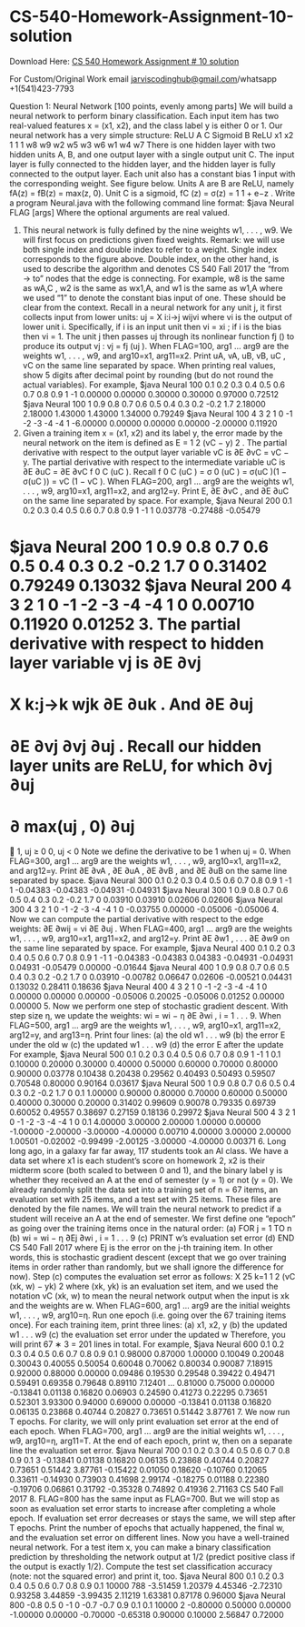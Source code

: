 # CS-540-Homework-Assignment-10-solution

Download Here: [CS 540 Homework Assignment # 10 solution](https://jarviscodinghub.com/assignment/cs-540-homework-assignment-10-solution/)

For Custom/Original Work email jarviscodinghub@gmail.com/whatsapp +1(541)423-7793

Question 1: Neural Network [100 points, evenly among parts]
We will build a neural network to perform binary classification. Each input item has two real-valued features
x = (x1, x2), and the class label y is either 0 or 1. Our neural network has a very simple structure:
ReLU A
C Sigmoid
B ReLU
x1 x2
1 1
1
w8 w9
w2
w5 w3
w6
w1 w4
w7
There is one hidden layer with two hidden units A, B, and one output layer with a single output unit C.
The input layer is fully connected to the hidden layer, and the hidden layer is fully connected to the output
layer. Each unit also has a constant bias 1 input with the corresponding weight. See figure below. Units A
are B are ReLU, namely
fA(z) = fB(z) = max(z, 0).
Unit C is a sigmoid,
fC (z) = σ(z) = 1
1 + e−z
.
Write a program Neural.java with the following command line format:
$java Neural FLAG [args]
Where the optional arguments are real valued.
1. This neural network is fully defined by the nine weights w1, . . . , w9. We will first focus on predictions
given fixed weights.
Remark: we will use both single index and double index to refer to a weight. Single index corresponds
to the figure above. Double index, on the other hand, is used to describe the algorithm and denotes
CS 540 Fall 2017
the “from → to” nodes that the edge is connecting. For example, w8 is the same as wA,C , w2 is the
same as wx1,A, and w1 is the same as w1,A where we used “1” to denote the constant bias input of
one. These should be clear from the context.
Recall in a neural network for any unit j, it first collects input from lower units:
uj =
X
i:i→j
wijvi
where vi
is the output of lower unit i. Specifically, if i is an input unit then vi = xi
; if i is the bias
then vi = 1. The unit j then passes uj through its nonlinear function fj () to produce its output vj :
vj = fj (uj ).
When FLAG=100, arg1 … arg9 are the weights w1, . . . , w9, and arg10=x1, arg11=x2. Print uA, vA, uB, vB, uC , vC
on the same line separated by space. When printing real values, show 5 digits after decimal point by
rounding (but do not round the actual variables). For example,
$java Neural 100 0.1 0.2 0.3 0.4 0.5 0.6 0.7 0.8 0.9 1 -1
0.00000 0.00000 0.30000 0.30000 0.97000 0.72512
$java Neural 100 1 0.9 0.8 0.7 0.6 0.5 0.4 0.3 0.2 -0.2 1.7
2.18000 2.18000 1.43000 1.43000 1.34000 0.79249
$java Neural 100 4 3 2 1 0 -1 -2 -3 -4 -4 1
-6.00000 0.00000 0.00000 0.00000 -2.00000 0.11920
2. Given a training item x = (x1, x2) and its label y, the error made by the neural network on the item
is defined as
E =
1
2
(vC − y)
2
.
The partial derivative with respect to the output layer variable vC is
∂E
∂vC
= vC − y.
The partial derivative with respect to the intermediate variable uC is
∂E
∂uC
=
∂E
∂vC
f
0
C (uC ).
Recall f
0
C (uC ) = σ
0
(uC ) = σ(uC )(1 − σ(uC )) = vC (1 − vC ).
When FLAG=200, arg1 … arg9 are the weights w1, . . . , w9, arg10=x1, arg11=x2, and arg12=y. Print
E,
∂E
∂vC
, and ∂E
∂uC
on the same line separated by space. For example,
$java Neural 200 0.1 0.2 0.3 0.4 0.5 0.6 0.7 0.8 0.9 1 -1 1
0.03778 -0.27488 -0.05479

$java Neural 200 1 0.9 0.8 0.7 0.6 0.5 0.4 0.3 0.2 -0.2 1.7 0
0.31402 0.79249 0.13032
$java Neural 200 4 3 2 1 0 -1 -2 -3 -4 -4 1 0
0.00710 0.11920 0.01252
3. The partial derivative with respect to hidden layer variable vj is
∂E
∂vj
=
X
k:j→k
wjk
∂E
∂uk
.
And
∂E
∂uj
=
∂E
∂vj
∂vj
∂uj
.
Recall our hidden layer units are ReLU, for which
∂vj
∂uj
=
∂ max(uj , 0)
∂uj
=

1, uj ≥ 0
0, uj < 0 Note we define the derivative to be 1 when uj = 0. When FLAG=300, arg1 ... arg9 are the weights w1, . . . , w9, arg10=x1, arg11=x2, and arg12=y. Print ∂E ∂vA , ∂E ∂uA , ∂E ∂vB , and ∂E ∂uB on the same line separated by space. $java Neural 300 0.1 0.2 0.3 0.4 0.5 0.6 0.7 0.8 0.9 1 -1 1 -0.04383 -0.04383 -0.04931 -0.04931 $java Neural 300 1 0.9 0.8 0.7 0.6 0.5 0.4 0.3 0.2 -0.2 1.7 0 0.03910 0.03910 0.02606 0.02606 $java Neural 300 4 3 2 1 0 -1 -2 -3 -4 -4 1 0 -0.03755 0.00000 -0.05006 -0.05006 4. Now we can compute the partial derivative with respect to the edge weights: ∂E ∂wij = vi ∂E ∂uj . When FLAG=400, arg1 ... arg9 are the weights w1, . . . , w9, arg10=x1, arg11=x2, and arg12=y. Print ∂E ∂w1 , . . . ∂E ∂w9 on the same line separated by space. For example, $java Neural 400 0.1 0.2 0.3 0.4 0.5 0.6 0.7 0.8 0.9 1 -1 1 -0.04383 -0.04383 0.04383 -0.04931 -0.04931 0.04931 -0.05479 0.00000 -0.01644 $java Neural 400 1 0.9 0.8 0.7 0.6 0.5 0.4 0.3 0.2 -0.2 1.7 0 0.03910 -0.00782 0.06647 0.02606 -0.00521 0.04431 0.13032 0.28411 0.18636 $java Neural 400 4 3 2 1 0 -1 -2 -3 -4 -4 1 0 0.00000 0.00000 0.00000 -0.05006 0.20025 -0.05006 0.01252 0.00000 0.00000 5. Now we perform one step of stochastic gradient descent. With step size η, we update the weights: wi = wi − η ∂E ∂wi , i = 1 . . . 9. When FLAG=500, arg1 ... arg9 are the weights w1, . . . , w9, arg10=x1, arg11=x2, arg12=y, and arg13=η. Print four lines: (a) the old w1 . . . w9 (b) the error E under the old w (c) the updated w1 . . . w9 (d) the error E after the update For example, $java Neural 500 0.1 0.2 0.3 0.4 0.5 0.6 0.7 0.8 0.9 1 -1 1 0.1 0.10000 0.20000 0.30000 0.40000 0.50000 0.60000 0.70000 0.80000 0.90000 0.03778 0.10438 0.20438 0.29562 0.40493 0.50493 0.59507 0.70548 0.80000 0.90164 0.03617 $java Neural 500 1 0.9 0.8 0.7 0.6 0.5 0.4 0.3 0.2 -0.2 1.7 0 0.1 1.00000 0.90000 0.80000 0.70000 0.60000 0.50000 0.40000 0.30000 0.20000 0.31402 0.99609 0.90078 0.79335 0.69739 0.60052 0.49557 0.38697 0.27159 0.18136 0.29972 $java Neural 500 4 3 2 1 0 -1 -2 -3 -4 -4 1 0 0.1 4.00000 3.00000 2.00000 1.00000 0.00000 -1.00000 -2.00000 -3.00000 -4.00000 0.00710 4.00000 3.00000 2.00000 1.00501 -0.02002 -0.99499 -2.00125 -3.00000 -4.00000 0.00371 6. Long long ago, in a galaxy far far away, 117 students took an AI class. We have a data set where x1 is each student’s score on homework 2, x2 is their midterm score (both scaled to between 0 and 1), and the binary label y is whether they received an A at the end of semester (y = 1) or not (y = 0). We already randomly split the data set into a training set of n = 67 items, an evaluation set with 25 items, and a test set with 25 items. These files are denoted by the file names. We will train the neural network to predict if a student will receive an A at the end of semester. We first define one “epoch” as going over the training items once in the natural order: (a) FOR j = 1 TO n (b) wi = wi − η ∂Ej ∂wi , i = 1 . . . 9 (c) PRINT w’s evaluation set error (d) END CS 540 Fall 2017 where Ej is the error on the j-th training item. In other words, this is stochastic gradient descent (except that we go over training items in order rather than randomly, but we shall ignore the difference for now). Step (c) computes the evaluation set error as follows: X 25 k=1 1 2 (vC (xk, w) − yk) 2 where (xk, yk) is an evaluation set item, and we used the notation vC (xk, w) to mean the neural network output when the input is xk and the weights are w. When FLAG=600, arg1 ... arg9 are the initial weights w1, . . . , w9, arg10=η. Run one epoch (i.e. going over the 67 training items once). For each training item, print three lines: (a) x1, x2, y (b) the updated w1 . . . w9 (c) the evaluation set error under the updated w Therefore, you will print 67 ∗ 3 = 201 lines in total. For example, $java Neural 600 0.1 0.2 0.3 0.4 0.5 0.6 0.7 0.8 0.9 0.1 0.98000 0.87000 1.00000 0.10049 0.20048 0.30043 0.40055 0.50054 0.60048 0.70062 0.80034 0.90087 7.18915 0.92000 0.88000 0.00000 0.09486 0.19530 0.29548 0.39422 0.49471 0.59491 0.69358 0.79648 0.89110 7.12401 ... 0.81000 0.75000 0.00000 -0.13841 0.01138 0.16820 0.06903 0.24590 0.41273 0.22295 0.73651 0.52301 3.93300 0.94000 0.69000 0.00000 -0.13841 0.01138 0.16820 0.06135 0.23868 0.40744 0.20827 0.73651 0.51442 3.87761 7. We now run T epochs. For clarity, we will only print evaluation set error at the end of each epoch. When FLAG=700, arg1 ... arg9 are the initial weights w1, . . . , w9, arg10=η, arg11=T. At the end of each epoch, print w, then on a separate line the evaluation set error. $java Neural 700 0.1 0.2 0.3 0.4 0.5 0.6 0.7 0.8 0.9 0.1 3 -0.13841 0.01138 0.16820 0.06135 0.23868 0.40744 0.20827 0.73651 0.51442 3.87761 -0.15422 0.01050 0.18620 -0.10760 0.12065 0.33611 -0.14930 0.73903 0.41698 2.99174 -0.18275 0.01188 0.22380 -0.19706 0.06861 0.31792 -0.35328 0.74892 0.41936 2.71163 CS 540 Fall 2017 8. FLAG=800 has the same input as FLAG=700. But we will stop as soon as evaluation set error starts to increase after completing a whole epoch. If evaluation set error decreases or stays the same, we will step after T epochs. Print the number of epochs that actually happened, the final w, and the evaluation set error on different lines. Now you have a well-trained neural network. For a test item x, you can make a binary classification prediction by thresholding the network output at 1/2 (predict positive class if the output is exactly 1/2). Compute the test set classification accuracy (note: not the squared error) and print it, too. $java Neural 800 0.1 0.2 0.3 0.4 0.5 0.6 0.7 0.8 0.9 0.1 10000 788 -3.51459 1.20379 4.45346 -2.72310 0.93258 3.44859 -3.99435 2.11219 1.63381 0.87178 0.96000 $java Neural 800 -0.8 0.5 0 -1 0 -0.7 -0.7 0.9 0.1 0.1 10000 2 -0.80000 0.50000 0.00000 -1.00000 0.00000 -0.70000 -0.65318 0.90000 0.10000 2.56847 0.72000

